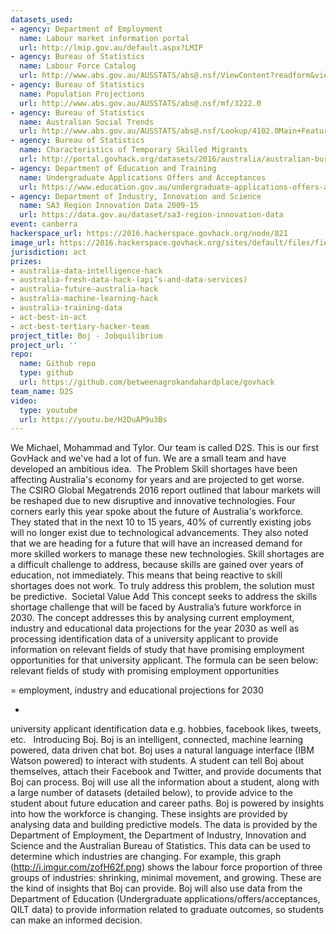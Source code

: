```yaml
---
datasets_used:
- agency: Department of Employment
  name: Labour market information portal
  url: http://lmip.gov.au/default.aspx?LMIP
- agency: Bureau of Statistics
  name: Labour Force Catalog
  url: http://www.abs.gov.au/AUSSTATS/abs@.nsf/ViewContent?readform&view=ProductsbyCatalogue&Action=Expand&Num=7.2
- agency: Bureau of Statistics
  name: Population Projections
  url: http://www.abs.gov.au/AUSSTATS/abs@.nsf/mf/3222.0
- agency: Bureau of Statistics
  name: Australian Social Trends
  url: http://www.abs.gov.au/AUSSTATS/abs@.nsf/Lookup/4102.0Main+Features60Jun+2010
- agency: Bureau of Statistics
  name: Characteristics of Temporary Skilled Migrants
  url: http://portal.govhack.org/datasets/2016/australia/australian-bureau-of-statistics/characteristics-of-temporary-skilled-migrants.html
- agency: Department of Education and Training
  name: Undergraduate Applications Offers and Acceptances
  url: https://www.education.gov.au/undergraduate-applications-offers-and-acceptances-publications
- agency: Department of Industry, Innovation and Science
  name: SA3 Region Innovation Data 2009-15
  url: https://data.gov.au/dataset/sa3-region-innovation-data
event: canberra
hackerspace_url: https://2016.hackerspace.govhack.org/node/821
image_url: https://2016.hackerspace.govhack.org/sites/default/files/field/image/logo_flat.png
jurisdiction: act
prizes:
- australia-data-intelligence-hack
- australia-fresh-data-hack-(api’s-and-data-services)
- australia-future-australia-hack
- australia-machine-learning-hack
- australia-training-data
- act-best-in-act
- act-best-tertiary-hacker-team
project_title: Boj - Jobquilibrium
project_url: ''
repo:
  name: Github repo
  type: github
  url: https://github.com/betweenagrokandahardplace/govhack
team_name: D2S
video:
  type: youtube
  url: https://youtu.be/H2DuAP9u3Bs
---
```


We Michael, Mohammad and Tylor. Our team is called D2S.
This is our first GovHack and we've had a lot of fun. We are a small team and have developed an ambitious idea. 
The Problem
Skill shortages have been affecting Australia's economy for years and are projected to get worse. The CSIRO Global Megatrends 2016 report outlined that labour markets will be reshaped due to new disruptive and innovative technologies. Four corners early this year spoke about the future of Australia's workforce. They stated that in the next 10 to 15 years, 40% of currently existing jobs will no longer exist due to technological advancements. They also noted that we are heading for a future that will have an increased demand for more skilled workers to manage these new technologies. Skill shortages are a difficult challenge to address, because skills are gained over years of education, not immediately. This means that being reactive to skill shortages does not work. To truly address this problem, the solution must be predictive. 
Societal Value Add
This concept seeks to address the skills shortage challenge that will be faced by Australia’s future workforce in 2030. The concept addresses this by analysing current employment, industry and educational data projections for the year 2030 as well as processing identification data of a university applicant to provide information on relevant fields of study that have promising employment opportunities for that university applicant. The formula can be seen below:
relevant fields of study with promising employment opportunities

=
employment, industry and educational projections for 2030

+
university applicant identification data e.g. hobbies, facebook likes, tweets, etc.
 
Introducing Boj.
Boj is an intelligent, connected, machine learning powered, data driven chat bot. Boj uses a natural language interface (IBM Watson powered) to interact with students. A student can tell Boj about themselves, attach their Facebook and Twitter, and provide documents that Boj can process. Boj will use all the information about a student, along with a large number of datasets (detailed below), to provide advice to the student about future education and career paths.
Boj is powered by insights into how the workforce is changing. These insights are provided by analysing data and building predictive models. The data is provided by the Department of Employment, the Department of Industry, Innovation and Science and the Australian Bureau of Statistics. This data can be used to determine which industries are changing. For example, this graph (http://i.imgur.com/zofH62f.png) shows the labour force proportion of three groups of industries: shrinking, minimal movement, and growing. These are the kind of insights that Boj can provide.
Boj will also use data from the Department of Education (Undergraduate applications/offers/acceptances, QILT data) to provide information related to graduate outcomes, so students can make an informed decision.